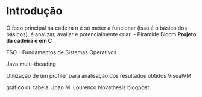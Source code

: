 # Introdução

O foco principal na cadeira n é só meter a funcionar (isso é o básico dos básicos), é analizar, avaliar e potencialmente criar. - Piramide Bloom
**Projeto da cadeira é em C**

FSO - Fundamentos de Sistemas Operativos

Java multi-theading

Utilização de um profiler para analisação dos resultados obtidos
VisualVM 

gráfico ou tabela, Joao M. Lourenço Novathesis blogpost